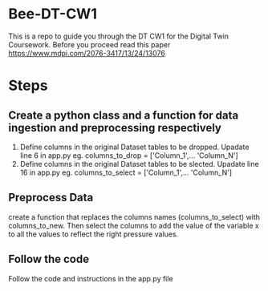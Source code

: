 # Bee-DT-CW1
This is a repo to guide you through the DT CW1 for the Digital Twin Coursework. Before you proceed read this paper https://www.mdpi.com/2076-3417/13/24/13076

# Steps
## Create a python class and a function for data ingestion and preprocessing respectively
1. Define columns in the original Dataset tables to be dropped. Upadate line 6 in app.py eg. columns_to_drop = ['Column_1',... 'Column_N']
2. Define columns in the original Dataset tables to be slected. Upadate line 16 in app.py eg. columns_to_select = ['Column_1',... 'Column_N']
## Preprocess Data
create a function that replaces the columns names (columns_to_select) with columns_to_new. Then select the columns to add the value of the variable x to all the values to reflect the right pressure values.
## Follow the code
Follow the code and instructions in the app.py file
